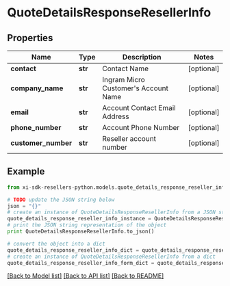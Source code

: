 # QuoteDetailsResponseResellerInfo


## Properties

Name | Type | Description | Notes
------------ | ------------- | ------------- | -------------
**contact** | **str** | Contact Name | [optional] 
**company_name** | **str** | Ingram Micro Customer&#39;s Account Name | [optional] 
**email** | **str** | Account Contact Email Address | [optional] 
**phone_number** | **str** | Account Phone Number | [optional] 
**customer_number** | **str** | Reseller account number | [optional] 

## Example

```python
from xi-sdk-resellers-python.models.quote_details_response_reseller_info import QuoteDetailsResponseResellerInfo

# TODO update the JSON string below
json = "{}"
# create an instance of QuoteDetailsResponseResellerInfo from a JSON string
quote_details_response_reseller_info_instance = QuoteDetailsResponseResellerInfo.from_json(json)
# print the JSON string representation of the object
print QuoteDetailsResponseResellerInfo.to_json()

# convert the object into a dict
quote_details_response_reseller_info_dict = quote_details_response_reseller_info_instance.to_dict()
# create an instance of QuoteDetailsResponseResellerInfo from a dict
quote_details_response_reseller_info_form_dict = quote_details_response_reseller_info.from_dict(quote_details_response_reseller_info_dict)
```
[[Back to Model list]](../README.md#documentation-for-models) [[Back to API list]](../README.md#documentation-for-api-endpoints) [[Back to README]](../README.md)



